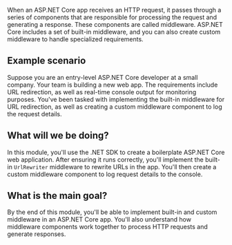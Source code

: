 When an ASP.NET Core app receives an HTTP request, it passes through a series of components that are responsible for processing the request and generating a response. These components are called middleware. ASP.NET Core includes a set of built-in middleware, and you can also create custom middleware to handle specialized requirements.

## Example scenario

Suppose you are an entry-level ASP.NET Core developer at a small company. Your team is building a new web app. The requirements include URL redirection, as well as real-time console output for monitoring purposes. You've been tasked with implementing the built-in middleware for URL redirection, as well as creating a custom middleware component to log the request details.

## What will we be doing?

In this module, you'll use the .NET SDK to create a boilerplate ASP.NET Core web application. After ensuring it runs correctly, you'll implement the built-in `UrlRewriter` middleware to rewrite URLs in the app. You'll then create a custom middleware component to log request details to the console.

## What is the main goal?

By the end of this module, you'll be able to implement built-in and custom middleware in an ASP.NET Core app. You'll also understand how middleware components work together to process HTTP requests and generate responses.
